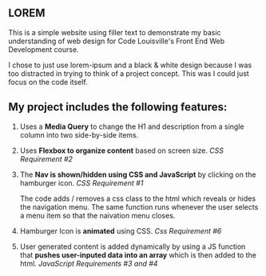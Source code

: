 ## LOREM

This is a simple website using filler text to demonstrate my basic understanding of web design for Code Louisville's Front End Web Development course.

I chose to just use lorem-ipsum and a black & white design because I was too distracted in trying to think of a project concept. This was I could just focus on the code itself.

## My project includes the following features:

1.  Uses a **Media Query** to change the H1 and description from a single column into two side-by-side items.

2.  Uses **Flexbox to organize content** based on screen size. _CSS Requirement #2_

3.  The **Nav is shown/hidden using CSS and JavaScript** by clicking on the hamburger icon. _CSS Requirement #1_

    The code adds / removes a css class to the html which reveals or hides the navigation menu. The same function runs whenever the user selects a menu item so that the naivation menu closes.

4.  Hamburger Icon is **animated** using CSS. _Css Requirement #6_

5.  User generated content is added dynamically by using a JS function that **pushes user-inputed data into an array** which is then added to the html. _JavaScript Requirements #3 and #4_
